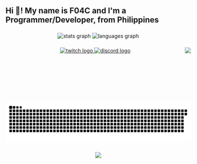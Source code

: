 <h2 align="left">Hi 👋! My name is F04C and I'm a Programmer/Developer, from Philippines</h2>

###

<div align="center">
  <img src="https://github-readme-stats.vercel.app/api?username=f04c&hide_title=false&hide_rank=true&show_icons=true&include_all_commits=true&count_private=true&disable_animations=false&theme=dracula&locale=en&hide_border=false" height="150" alt="stats graph"  />
  <img src="https://github-readme-stats.vercel.app/api/top-langs?username=f04c&locale=en&hide_title=false&layout=compact&card_width=320&langs_count=5&theme=dracula&hide_border=false" height="150" alt="languages graph"  />
</div>

###

<img align="right" height="150" src="https://i.ibb.co/x1yP1PF/Shiroll-2023-Wallpaper-1.jpg"  />

###

<div align="left">
</div>

###

<div align="center">
  <a href="https://www.twitch.tv/f04c_osu" target="_blank">
    <img src="https://img.shields.io/static/v1?message=Twitch&logo=twitch&label=&color=9146FF&logoColor=white&labelColor=&style=for-the-badge" height="35" alt="twitch logo"  />
  </a>
  <a href="https://www.discord.com/users/550652288272695296" target="_blank">
    <img src="https://img.shields.io/static/v1?message=Discord&logo=discord&label=&color=7289DA&logoColor=white&labelColor=&style=for-the-badge" height="35" alt="discord logo"  />
  </a>
</div>

###

<br clear="both">

<img src="https://raw.githubusercontent.com/F04C/f04c/main/output/snake.svg" alt="Snake animation" />

###

<div align="center">
  <img src="https://profile-counter.glitch.me/f04c/count.svg?"  />
</div>

###
